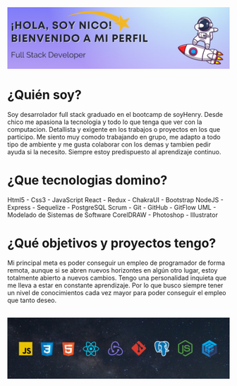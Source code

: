 <img src="./banner1.jpeg" alt="banner1"/>
</br>
<h1 >¿Quién soy?</h1>

<p>Soy desarrolador full stack graduado en el bootcamp de soyHenry. Desde chico me apasiona la tecnologia y todo lo que tenga que ver con la computacion. Detallista y exigente en los trabajos o proyectos en los que participo. Me siento muy comodo trabajando en grupo, me adapto a todo tipo de ambiente y me gusta colaborar con los demas y tambien pedir ayuda si la necesito. Siempre estoy predispuesto al aprendizaje continuo.</p>

<h1 >¿Que tecnologias domino?</h1>

<p>Html5 - Css3 - JavaScript
React - Redux - ChakraUI - Bootstrap
NodeJS - Express - Sequelize - PostgreSQL
Scrum - Git - GitHub - GitFlow
UML - Modelado de Sistemas de Software 
CorelDRAW - Photoshop - Illustrator</p>

<h1 >¿Qué objetivos y proyectos tengo?</h1>
<p>Mi principal meta es poder conseguir un empleo de programador de forma remota, aunque si se abren nuevos horizontes en algún otro lugar, estoy totalmente abierto a nuevos cambios. Tengo una personalidad inquieta que me lleva a estar en constante aprendizaje. Por lo que busco siempre tener un nivel de conocimientos cada vez mayor para poder conseguir el empleo que tanto deseo.</p>
</br>
<img src="./banner2.jpeg" alt="banner2" />

